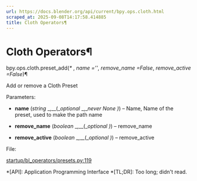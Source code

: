 ```yaml
---
url: https://docs.blender.org/api/current/bpy.ops.cloth.html
scraped_at: 2025-09-08T14:17:58.414885
title: Cloth Operators¶
---
```


# Cloth Operators¶

bpy.ops.cloth.preset_add(_*_ , _name =''_, _remove_name =False_,
_remove_active =False_)¶

    

Add or remove a Cloth Preset

Parameters:

    

  * **name** (_string_ _,__(__optional_ _,__never None_ _)_) – Name, Name of the preset, used to make the path name

  * **remove_name** (_boolean_ _,__(__optional_ _)_) – remove_name

  * **remove_active** (_boolean_ _,__(__optional_ _)_) – remove_active

File:

    

[startup/bl_operators/presets.py:119](https://projects.blender.org/blender/blender/src/branch/main/scripts/startup/bl_operators/presets.py#L119)

  *[API]: Application Programming Interface
  *[TL;DR]: Too long; didn't read.

